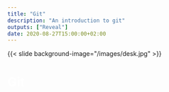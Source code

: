```yaml
---
title: "Git"
description: "An introduction to git"
outputs: ["Reveal"]
date: 2020-08-27T15:00:00+02:00
---
```


{{< slide background-image="/images/desk.jpg" >}}

<h1 style="color: white" > Git </h1>
